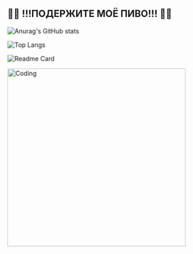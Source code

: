 ## 🍻🍻 !!!ПОДЕРЖИТЕ МОЁ ПИВО!!! 🍻🍻
![Anurag's GitHub stats](https://github-readme-stats.vercel.app/api?username=PivnayaGODZILLA&show_icons=true&theme=maroongold&bg_color=00000000)

![Top Langs](https://github-readme-stats.vercel.app/api/top-langs/?username=PivnayaGODZILLA&layout=compact&theme=maroongold&bg_color=00000000)

![Readme Card](https://github-readme-stats.vercel.app/api/pin/?username=PivnayaGODZILLA&repo=PivnayaGODZILLA&theme=maroongold&show_owner=true&bg_color=00000000)

<img align="" alt="Coding" width="400" src="https://ak7.picdn.net/shutterstock/videos/26947357/thumb/1.jpg">
<!--
**PivnayaGODZILLA/PivnayaGODZILLA** is a ✨ _special_ ✨ repository because its `README.md` (this file) appears on your GitHub profile.

Here are some ideas to get you started:

- 🔭 I’m currently working on ...
- 🌱 I’m currently learning ...
- 👯 I’m looking to collaborate on ...
- 🤔 I’m looking for help with ...
- 💬 Ask me about ...
- 📫 How to reach me: ...
- 😄 Pronouns: ...
- ⚡ Fun fact: ...
-->
